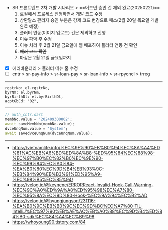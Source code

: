 - SR 프론트엔드 2차 개발 시나리오 > ==어드민 승인 건 제외 완료(20250221)==
	1. 로컬에서 프로세스 진행하면서 개발 코드 수정
	2. 상환말소 관리자 승인 부분은 강제 코드 변경으로 패스(2월 20일 목요일 개발 완료 예정)
	3. 플러터 연동(이미지 업로드) 건은 제외하고 진행
	4. 이슈 파악 후 수정
	5. 이슈 처리 후 2월 21일 금요일에 웹 배포하여 플러터 연동 건 확인
	6. ~~에러 코드 확인~~
	7. 마감은 2월 21일 금요일까지
- [x] 에러바운더리 > 플러터 메뉴 홈 수정
- [ ] cntr > sr-pay-info > sr-loan-pay > sr-loan-info > sr-rpycncl > trreg

***
```tsx
rgstrNo: el.rgstrNo,  
byrNm: el.byrNm,  
byrBirthDt: el.byrBirthDt,  
acptGbCd: "02",
```
***
```dart
// auth_cntr.dart
membNo.value = '202409300002';  
await saveMembNo(membNo.value);  
dvceUnqNum.value = 'System';  
await savedvceUnqNum(dvceUnqNum.value);
```
***

- https://vietnamlife.info/%EC%9E%90%EB%B0%94%EC%8A%A4%ED%81%AC%EB%A6%BD%ED%8A%B8-%ED%95%84%EC%88%98-%EC%97%B0%EC%82%B0%EC%9E%90-%EC%99%84%EC%A0%84-%EA%B0%80%EC%9D%B4%EB%93%9C-%EB%84%90%EB%B3%91%ED%95%A9-%EC%98%B5%EC%85%94/
- https://velog.io/@keynene/ERRORReact-Invalid-Hook-Call-Warning-%EC%9C%A0%ED%9A%A8%ED%95%98%EC%A7%80-%EC%95%8A%EC%9D%80-Hook-%EC%9A%94%EC%B2%AD
- https://velog.io/@hyungjungson/231116-%EA%B0%9C%EB%B0%9C%EC%9D%BC%EC%A7%80-TIL-IntelliJ%EC%97%90%EB%AE%AC%EB%A0%88%EC%9D%B4%ED%84%B0-sdk%EC%84%A4%EC%B9%98
- https://whoyoung90.tistory.com/84